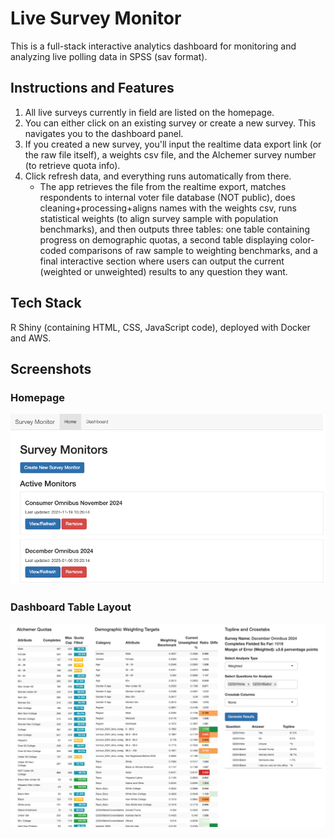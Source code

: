# Live Survey Monitor

This is a full-stack interactive analytics dashboard for monitoring and analyzing live polling data in SPSS (sav format). 

## Instructions and Features

1. All live surveys currently in field are listed on the homepage.
2. You can either click on an existing survey or create a new survey. This navigates you to the dashboard panel.
3. If you created a new survey, you'll input the realtime data export link (or the raw file itself), a weights csv file, and the Alchemer survey number (to retrieve quota info).
4. Click refresh data, and everything runs automatically from there.
     - The app retrieves the file from the realtime export, matches respondents to internal voter file database (NOT public),
       does cleaning+processing+aligns names with the weights csv, runs statistical weights (to align survey sample with population benchmarks),
       and then outputs three tables: one table containing progress on demographic quotas, a second table displaying color-coded comparisons of raw sample to weighting benchmarks,
       and a final interactive section where users can output the current (weighted or unweighted) results to any question they want.

## Tech Stack
R Shiny (containing HTML, CSS, JavaScript code), deployed with Docker and AWS.

## Screenshots

### Homepage
![Homepage View](./images/Homepage.png)

### Dashboard Table Layout
![Dashboard View](./images/DashboardLayout.png)
